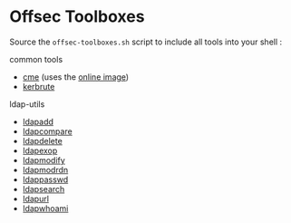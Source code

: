 # Offsec Toolboxes

Source the `offsec-toolboxes.sh` script to include all tools into your shell :

common tools

* [cme](https://github.com/Porchetta-Industries/CrackMapExec) (uses the [online image](https://hub.docker.com/r/byt3bl33d3r/crackmapexec))
* [kerbrute](https://github.com/TarlogicSecurity/kerbrute)

ldap-utils

* [ldapadd](https://www.openldap.org/software/man.cgi?query=ldapadd)
* [ldapcompare](https://www.openldap.org/software/man.cgi?query=ldapcompare)
* [ldapdelete](https://www.openldap.org/software/man.cgi?query=ldapdelete)
* [ldapexop](https://www.openldap.org/software/man.cgi?query=ldapexop)
* [ldapmodify](https://www.openldap.org/software/man.cgi?query=ldapmodify)
* [ldapmodrdn](https://www.openldap.org/software/man.cgi?query=ldapmodrdn)
* [ldappasswd](https://www.openldap.org/software/man.cgi?query=ldappasswd)
* [ldapsearch](https://www.openldap.org/software/man.cgi?query=ldapsearch)
* [ldapurl](https://www.openldap.org/software/man.cgi?query=ldapurl)
* [ldapwhoami](https://www.openldap.org/software/man.cgi?query=ldapwhoami)
